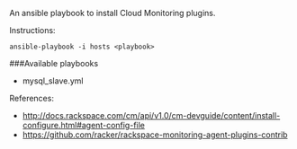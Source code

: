 An ansible playbook to install Cloud Monitoring plugins.

Instructions:

```ansible-playbook -i hosts <playbook>```

###Available playbooks 
- mysql_slave.yml

References:
- http://docs.rackspace.com/cm/api/v1.0/cm-devguide/content/install-configure.html#agent-config-file
- https://github.com/racker/rackspace-monitoring-agent-plugins-contrib
